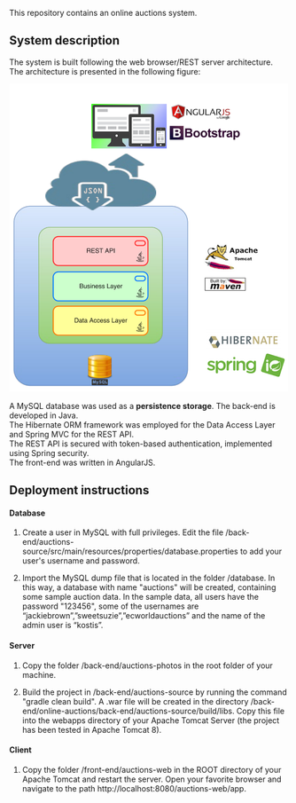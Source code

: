 This repository contains an online auctions system.</br>
<h2> System description</h2>
The system is built following the web browser/REST server architecture.
The architecture is presented in the following figure:

![System architectur](/architecture.png)

A MySQL database was used as a <b>persistence storage</b>.
The back-end is developed in Java. </br>
The Hibernate ORM framework was employed for the Data Access Layer and Spring MVC for the REST API. </br>
The REST API is secured with token-based authentication, implemented using Spring security.</br>
The front-end was written in AngularJS.

<h2> Deployment instructions</h3>

<h4> Database </h4>

1. Create a user in MySQL with full privileges. 
Edit the file /back-end/auctions-source/src/main/resources/properties/database.properties to add your user's username and password.

2. Import the MySQL dump file that is located in the folder /database. 
In this way, a database with name "auctions" will be created, containing some sample auction data.
In the sample data, all users have the password "123456", some of the usernames are “jackiebrown”,”sweetsuzie”,”ecworldauctions” and the name of the admin user is “kostis”.

<h4> Server </h4>

1. Copy the folder /back-end/auctions-photos in the root folder of your machine.

2. Build the project in /back-end/auctions-source by running the command "gradle clean build". A .war file will be created in the directory /back-end/online-auctions⁩/⁨back-end⁩/auctions-source⁩/build⁩/⁨libs⁩.
Copy this file into the webapps directory of your Apache Tomcat Server (the project has been tested in Apache Tomcat 8).

<h4> Client </h4>

1. Copy the folder /front-end/auctions-web in the ROOT directory of your Apache Tomcat and restart the server.
Open your favorite browser and navigate to the path http://localhost:8080/auctions-web/app.
